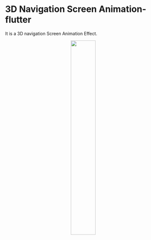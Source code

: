 # 3D Navigation Screen Animation-flutter

It is a 3D navigation Screen Animation Effect.


<p align="center">
  <img 
    width=40%
    height=40%
    src="https://user-images.githubusercontent.com/101565812/169246964-de627163-827d-4e3e-9209-635f56c5a4dc.gif" >
</p>

